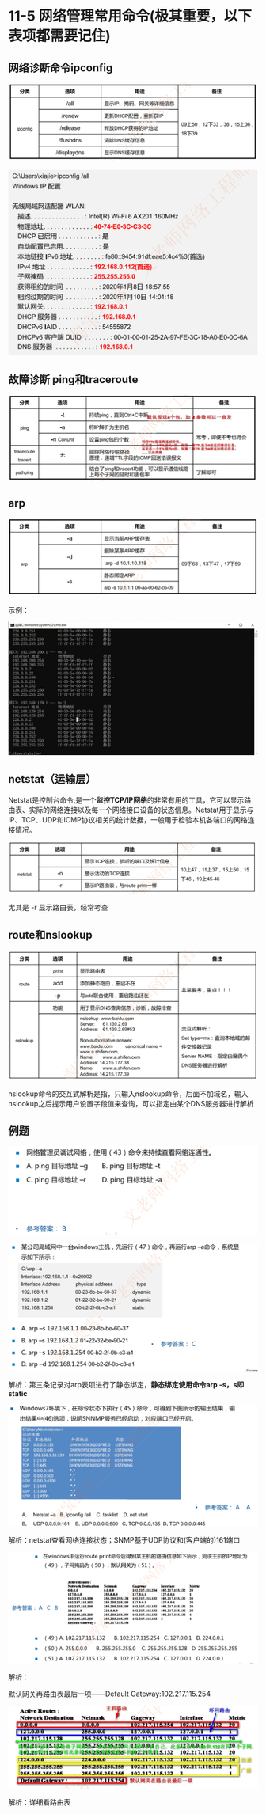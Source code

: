 # 11-5 网络管理常用命令(极其重要，以下表项都需要记住)

## 网络诊断命令ipconfig

![image-20230314203343563](./assets/image-20230314203343563.png)

![image-20230314203534668](./assets/image-20230314203534668.png)

## 故障诊断 ping和traceroute

![image-20230314203605208](./assets/image-20230314203605208.png)

## arp

![image-20230314204148968](./assets/image-20230314204148968.png)

示例：

![image-20230314204235102](./assets/image-20230314204235102.png)

## netstat（运输层）

Netstat是控制台命令,是一个**监控TCP/IP网络**的非常有用的工具，它可以显示路由表、实际的网络连接以及每一个网络接口设备的状态信息。Netstat用于显示与IP、TCP、UDP和ICMP协议相关的统计数据，一般用于检验本机各端口的网络连接情况。

![image-20230314204342239](./assets/image-20230314204342239.png)

尤其是 -r 显示路由表，经常考查

## route和nslookup

![image-20230314204531234](./assets/image-20230314204531234.png)

nslookup命令的交互式解析是指，只输入nslookup命令，后面不加域名，输入nslookup之后提示用户设置字段值来查询，可以指定由某个DNS服务器进行解析

## 例题

![image-20230314204838415](./assets/image-20230314204838415.png)

![image-20230314204851548](./assets/image-20230314204851548.png)

解析：第三条记录对arp表项进行了静态绑定，**静态绑定使用命令arp -s，s即static**

![image-20230314205245573](./assets/image-20230314205245573.png)

解析：netstat查看网络连接状态；SNMP基于UDP协议和(客户端的)161端口

![image-20230314205543888](./assets/image-20230314205543888.png)

解析：

默认网关再路由表最后一项——Default Gateway:102.217.115.254

![image-20230314205812525](./assets/image-20230314205812525.png)

解析：详细看路由表